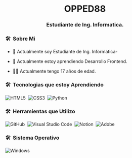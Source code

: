 <h1 align="center">OPPED88</h1>
<h3 align="center">Estudiante de Ing. Informatica.</h3>

### 🛠 &nbsp;Sobre Mi
- 🔭 Actualmente soy Estudiante de Ing. Informatica-
  
- 🌱 Actualmente estoy aprendiendo Desarrollo Frontend.
  
- 🧑‍💻 Actualmente tengo 17 años de edad.

### 🛠 &nbsp;Tecnologias que estoy Aprendiendo
![HTML5](https://img.shields.io/badge/html5-%23E34F26.svg?style=for-the-badge&logo=html5&logoColor=white)&nbsp;
![CSS3](https://img.shields.io/badge/css3-%231572B6.svg?style=for-the-badge&logo=css3&logoColor=white)&nbsp;
![Python](https://img.shields.io/badge/python-3670A0?style=for-the-badge&logo=python&logoColor=ffdd54)&nbsp;

### 🛠 &nbsp;Herramientas que Utilizo
![GitHub](https://img.shields.io/badge/github-%23121011.svg?style=for-the-badge&logo=github&logoColor=white)&nbsp;
![Visual Studio Code](https://img.shields.io/badge/Visual%20Studio%20Code-0078d7.svg?style=for-the-badge&logo=visual-studio-code&logoColor=white)&nbsp;
![Notion](https://img.shields.io/badge/Notion-%23000000.svg?style=for-the-badge&logo=notion&logoColor=white)&nbsp;
![Adobe](https://img.shields.io/badge/adobe-%23FF0000.svg?style=for-the-badge&logo=adobe&logoColor=white)&nbsp;

### 🛠 &nbsp;Sistema Operativo
![Windows](https://img.shields.io/badge/Windows-0078D6?style=for-the-badge&logo=windows&logoColor=white)

<!--
**opped88/opped88** is a ✨ _special_ ✨ repository because its `README.md` (this file) appears on your GitHub profile.

Here are some ideas to get you started:

- 🔭 I’m currently working on ...
- 🌱 I’m currently learning ...
- 👯 I’m looking to collaborate on ...
- 🤔 I’m looking for help with ...
- 💬 Ask me about ...
- 📫 How to reach me: ...
- 😄 Pronouns: ...
- ⚡ Fun fact: ...
-->
